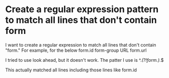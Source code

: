 
# Create a regular expression pattern to match all lines that don't contain form

I want to create a regular expression to match all lines that don't contain "form."
For example, for the below
form.id
    </div>
form-group
      <label for="url">URL</label>
form.url
    </div>

I tried to use look ahead, but it doesn't work.
The patter I use is
^.*(?!form\.).*$

This actually matched all lines including those lines like form.id

        